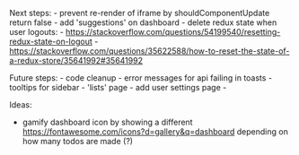 Next steps:
    - prevent re-render of iframe by shouldComponentUpdate return false
    - add 'suggestions' on dashboard
    - delete redux state when user logouts: 
      - https://stackoverflow.com/questions/54199540/resetting-redux-state-on-logout
      - https://stackoverflow.com/questions/35622588/how-to-reset-the-state-of-a-redux-store/35641992#35641992

Future steps:
    - code cleanup
    - error messages for api failing in toasts
    - tooltips for sidebar
    - 'lists' page
    - add user settings page    - 



Ideas:
  - gamify dashboard icon by showing a different https://fontawesome.com/icons?d=gallery&q=dashboard depending on how many todos are made (?)